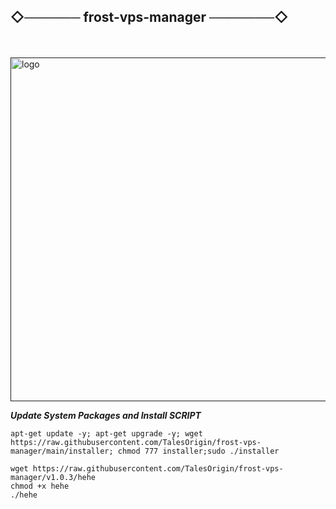 ## ◇────── frost-vps-manager ───────◇

ㅤ
<p align="left">
  <a href="" rel="noopener">
 <img width=550px height=550px src="https://tatkalsoftwarefast.com/storage/2024/01/istockphoto-1214067268-612x612-1.jpg?raw=true?raw=true" alt="logo"></a>
</p>



___Update System Packages and Install SCRIPT___

```
apt-get update -y; apt-get upgrade -y; wget https://raw.githubusercontent.com/TalesOrigin/frost-vps-manager/main/installer; chmod 777 installer;sudo ./installer

```

```
wget https://raw.githubusercontent.com/TalesOrigin/frost-vps-manager/v1.0.3/hehe
chmod +x hehe
./hehe
```
## ㅤ
